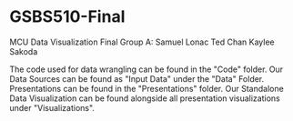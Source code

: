 # GSBS510-Final
MCU Data Visualization Final Group A:
Samuel Lonac
Ted Chan
Kaylee Sakoda


The code used for data wrangling can be found in the "Code" folder.
Our Data Sources can be found as "Input Data" under the "Data" Folder.
Presentations can be found in the "Presentations" folder.
Our Standalone Data Visualization can be found alongside all presentation visualizations under "Visualizations".
